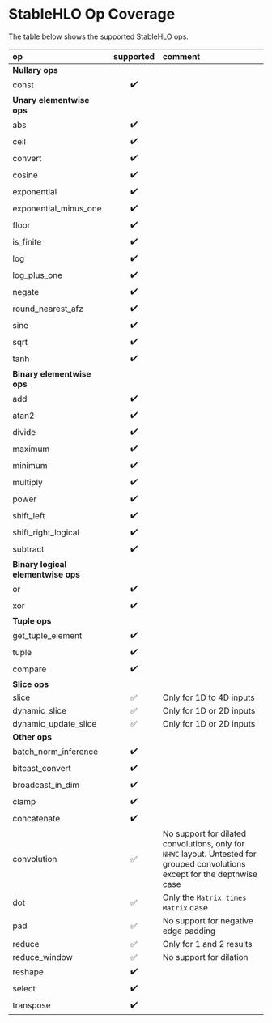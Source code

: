 <!--
SPDX-FileCopyrightText: Fraunhofer-Gesellschaft zur Förderung der angewandten Forschung e.V.
SPDX-License-Identifier: Apache-2.0 WITH LLVM-exception
-->
# StableHLO Op Coverage

The table below shows the supported StableHLO ops.

| op                    | supported          | comment |
| :-------------------- |:------------------:| :------ |
| **Nullary ops**
| const                 | :heavy_check_mark: | |
| **Unary elementwise ops**
| abs                   | :heavy_check_mark: | |
| ceil                  | :heavy_check_mark: | |
| convert               | :heavy_check_mark: | |
| cosine                | :heavy_check_mark: | |
| exponential           | :heavy_check_mark: | |
| exponential_minus_one | :heavy_check_mark: | |
| floor                 | :heavy_check_mark: | |
| is_finite             | :heavy_check_mark: | |
| log                   | :heavy_check_mark: | |
| log_plus_one          | :heavy_check_mark: | |
| negate                | :heavy_check_mark: | |
| round_nearest_afz     | :heavy_check_mark: | |
| sine                  | :heavy_check_mark: | |
| sqrt                  | :heavy_check_mark: | |
| tanh                  | :heavy_check_mark: | |
| **Binary elementwise ops**
| add                   | :heavy_check_mark: | |
| atan2                 | :heavy_check_mark: | |
| divide                | :heavy_check_mark: | |
| maximum               | :heavy_check_mark: | |
| minimum               | :heavy_check_mark: | |
| multiply              | :heavy_check_mark: | |
| power                 | :heavy_check_mark: | |
| shift_left            | :heavy_check_mark: | |
| shift_right_logical   | :heavy_check_mark: | |
| subtract              | :heavy_check_mark: | |
| **Binary logical elementwise ops**
| or                    | :heavy_check_mark: | |
| xor                   | :heavy_check_mark: | |
| **Tuple ops**
| get_tuple_element     | :heavy_check_mark: | |
| tuple                 | :heavy_check_mark: | |
| compare               | :heavy_check_mark: | |
| **Slice ops**
| slice                 | :white_check_mark: | Only for 1D to 4D inputs |
| dynamic_slice         | :white_check_mark: | Only for 1D or 2D inputs |
| dynamic_update_slice  | :white_check_mark: | Only for 1D or 2D inputs |
| **Other ops**
| batch_norm_inference  | :heavy_check_mark: | |
| bitcast_convert       | :heavy_check_mark: | |
| broadcast_in_dim      | :heavy_check_mark: | |
| clamp                 | :heavy_check_mark: | |
| concatenate           | :heavy_check_mark: | |
| convolution           | :white_check_mark: | No support for dilated convolutions, only for `NHWC` layout. Untested for grouped convolutions except for the depthwise case |
| dot                   | :white_check_mark: | Only the `Matrix times Matrix` case |
| pad                   | :white_check_mark: | No support for negative edge padding |
| reduce                | :white_check_mark: | Only for 1 and 2 results |
| reduce_window         | :white_check_mark: | No support for dilation |
| reshape               | :heavy_check_mark: | |
| select                | :heavy_check_mark: | |
| transpose             | :heavy_check_mark: | |
